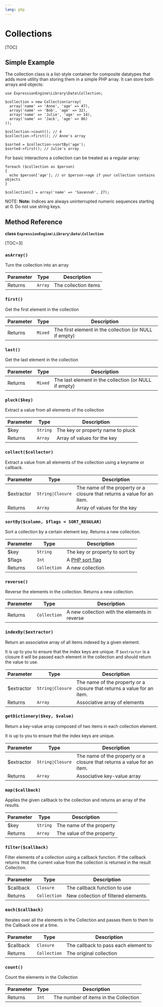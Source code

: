 ```yaml
---
lang: php
---
```


<!--
    This source file is part of the open source project
    ExpressionEngine User Guide (https://github.com/ExpressionEngine/ExpressionEngine-User-Guide)

    @link      https://expressionengine.com/
    @copyright Copyright (c) 2003-2020, Packet Tide, LLC (https://packettide.com)
    @license   https://expressionengine.com/license Licensed under Apache License, Version 2.0
-->

# Collections

[TOC]

## Simple Example

The collection class is a list-style container for composite datatypes that adds more utility than storing them in a simple PHP array. It can store both arrays and objects:

    use ExpressionEngine\Library\Data\Collection;

    $collection = new Collection(array(
      array('name' => 'Anne', 'age' => 47),
      array('name' => 'Bob', 'age' => 32),
      array('name' => 'Julie', 'age' => 14),
      array('name' => 'Jack', 'age' => 86)
    ));

    $collection->count(); // 4
    $collection->first(); // Anne's array

    $sorted = $collection->sortBy('age');
    $sorted->first(); // Julie's array

For basic interactions a collection can be treated as a regular array:

    foreach ($collection as $person)
    {
      echo $person['age']; // or $person->age if your collection contains objects
    }

    $collection[] = array('name' => 'Savannah', 27);

NOTE: **Note:** Indices are always uninterrupted numeric sequences starting at 0. Do not use string keys.

## Method Reference

**class `ExpressionEngine\Library\Data\Collection`**

[TOC=3]

### `asArray()`

Turn the collection into an array

| Parameter | Type    | Description          |
| --------- | ------- | -------------------- |
| Returns   | `Array` | The collection items |

### `first()`

Get the first element in the collection

| Parameter | Type    | Description                                            |
| --------- | ------- | ------------------------------------------------------ |
| Returns   | `Mixed` | The first element in the collection (or NULL if empty) |

### `last()`

Get the last element in the collection

| Parameter | Type    | Description                                           |
| --------- | ------- | ----------------------------------------------------- |
| Returns   | `Mixed` | The last element in the collection (or NULL if empty) |

### `pluck($key)`

Extract a value from all elements of the collection

| Parameter | Type     | Description                       |
| --------- | -------- | --------------------------------- |
| \$key     | `String` | The key or property name to pluck |
| Returns   | `Array`  | Array of values for the key       |

### `collect($collector)`

Extract a value from all elements of the collection using a keyname or callback.

| Parameter   | Type             | Description                                                             |
| ----------- | ---------------- | ----------------------------------------------------------------------- |
| \$extractor | `String\|Closure` | The name of the property or a closure that returns a value for an item. |
| Returns     | `Array`          | Array of values for the key                                             |

### `sortBy($column, $flags = SORT_REGULAR)`

Sort a collection by a certain element key. Returns a new collection.

| Parameter | Type         | Description                            |
| --------- | ------------ | -------------------------------------- |
| \$key     | `String`     | The key or property to sort by         |
| \$flags   | `Int`        | A [PHP sort flag](https://php.net/sort) |
| Returns   | `Collection` | A new collection                       |

### `reverse()`

Reverse the elements in the collection. Returns a new collection.

| Parameter | Type         | Description                                   |
| --------- | ------------ | --------------------------------------------- |
| Returns   | `Collection` | A new collection with the elements in reverse |

### `indexBy($extractor)`

Return an associative array of all items indexed by a given element.

It is up to you to ensure that the index keys are unique. If `$extractor` is a closure it will be passed each element in the collection and should return the value to use.

| Parameter   | Type             | Description                                                             |
| ----------- | ---------------- | ----------------------------------------------------------------------- |
| \$extractor | `String\|Closure` | The name of the property or a closure that returns a value for an item. |
| Returns     | `Array`          | Associative array of elements                                           |

### `getDictionary($key, $value)`

Return a key-value array composed of two items in each collection element.

It is up to you to ensure that the index keys are unique.

| Parameter   | Type             | Description                                                             |
| ----------- | ---------------- | ----------------------------------------------------------------------- |
| \$extractor | `String\|Closure` | The name of the property or a closure that returns a value for an item. |
| Returns     | `Array`          | Associative key-value array                                             |

### `map($callback)`

Applies the given callback to the collection and returns an array of the results.

| Parameter | Type     | Description               |
| --------- | -------- | ------------------------- |
| \$key     | `String` | The name of the property  |
| Returns   | `Array`  | The value of the property |

### `filter($callback)`

Filter elements of a collection using a callback function. If the callback returns `TRUE` the current value from the collection is returned in the result Collection.

| Parameter  | Type         | Description                          |
| ---------- | ------------ | ------------------------------------ |
| \$callback | `Closure`    | The callback function to use         |
| Returns    | `Collection` | New collection of filtered elements. |

### `each($callback)`

Iterates over all the elements in the Collection and passes them to them to the Callback one at a time.

| Parameter  | Type         | Description                          |
| ---------- | ------------ | ------------------------------------ |
| \$callback | `Closure`    | The callback to pass each element to |
| Returns    | `Collection` | The original collection              |

### `count()`

Count the elements in the Collection

| Parameter | Type  | Description                           |
| --------- | ----- | ------------------------------------- |
| Returns   | `Int` | The number of items in the Collection |
